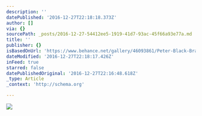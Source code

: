 ```yaml
---
description: ''
datePublished: '2016-12-27T22:18:18.373Z'
author: []
via: {}
sourcePath: _posts/2016-12-27-54412ee5-1919-41d7-93ac-45f66a93e77a.md
title: ''
publisher: {}
isBasedOnUrl: 'https://www.behance.net/gallery/46093861/Peter-Black-Branding'
dateModified: '2016-12-27T22:18:17.426Z'
inFeed: true
starred: false
datePublishedOriginal: '2016-12-27T22:16:48.618Z'
_type: Article
_context: 'http://schema.org'

---
```

![](https://the-grid-user-content.s3-us-west-2.amazonaws.com/cbecb8a3-1d4d-4a1b-9222-c6b3830bd071.jpg)